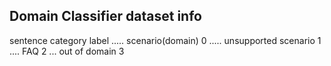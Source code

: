 ## Domain Classifier dataset info

sentence        category                label
.....           scenario(domain)        0
.....           unsupported scenario    1
....            FAQ                     2
...             out of domain           3


